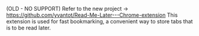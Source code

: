 (OLD - NO SUPPORT) Refer to the new project -> https://github.com/yvantot/Read-Me-Later---Chrome-extension
This extension is used for fast bookmarking, a convenient way to store tabs that is to be read later.
